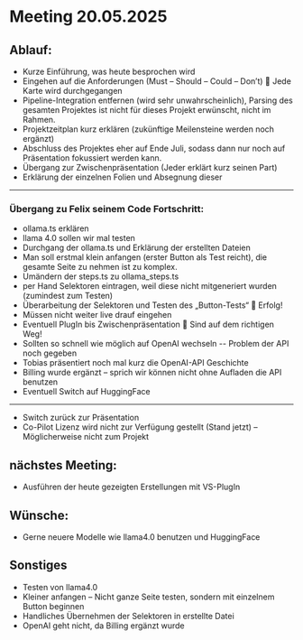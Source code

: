 # Meeting 20.05.2025

## Ablauf: 

- Kurze Einführung, was heute besprochen wird
- Eingehen auf die Anforderungen (Must – Should – Could – Don’t)  Jede Karte wird durchgegangen
- Pipeline-Integration entfernen (wird sehr unwahrscheinlich), Parsing des gesamten Projektes ist nicht für dieses Projekt erwünscht, nicht im Rahmen.
- Projektzeitplan kurz erklären (zukünftige Meilensteine werden noch ergänzt)
- Abschluss des Projektes eher auf Ende Juli, sodass dann nur noch auf Präsentation fokussiert werden kann.
- Übergang zur Zwischenpräsentation (Jeder erklärt kurz seinen Part)
- Erklärung der einzelnen Folien und Absegnung dieser 

---
### Übergang zu Felix seinem Code Fortschritt:
- ollama.ts erklären 
- llama 4.0 sollen wir mal testen
- Durchgang der ollama.ts und Erklärung der erstellten Dateien
- Man soll erstmal klein anfangen (erster Button als Test reicht), die gesamte Seite zu nehmen ist zu komplex.
- Umändern der steps.ts zu ollama_steps.ts 
- per Hand Selektoren eintragen, weil diese nicht mitgeneriert wurden (zumindest zum Testen)
- Überarbeitung der Selektoren und Testen des „Button-Tests“  Erfolg!
- Müssen nicht weiter live drauf eingehen
- Eventuell PlugIn bis Zwischenpräsentation  Sind auf dem richtigen Weg!
- Sollten so schnell wie möglich auf OpenAI wechseln -- Problem der API noch gegeben
- Tobias präsentiert noch mal kurz die OpenAI-API Geschichte
- Billing wurde ergänzt – sprich wir können nicht ohne Aufladen die API benutzen
- Eventuell Switch auf HuggingFace

---

-	Switch zurück zur Präsentation
-	Co-Pilot Lizenz wird nicht zur Verfügung gestellt (Stand jetzt) – Möglicherweise nicht zum Projekt

## nächstes Meeting:

- Ausführen der heute gezeigten Erstellungen mit VS-PlugIn

## Wünsche: 

- Gerne neuere Modelle wie llama4.0 benutzen und HuggingFace

## Sonstiges

- Testen von llama4.0
- Kleiner anfangen – Nicht ganze Seite testen, sondern mit einzelnem Button beginnen
- Handliches Übernehmen der Selektoren in erstellte Datei
- OpenAI geht nicht, da Billing ergänzt wurde
